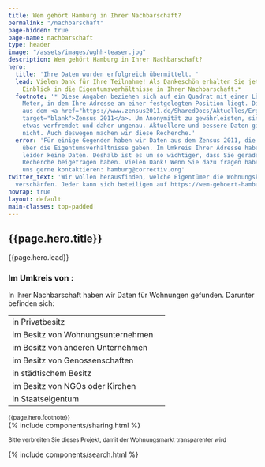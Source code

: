```yaml
---
title: Wem gehört Hamburg in Ihrer Nachbarschaft?
permalink: "/nachbarschaft"
page-hidden: true
page-name: nachbarschaft
type: header
image: "/assets/images/wghh-teaser.jpg"
description: Wem gehört Hamburg in Ihrer Nachbarschaft?
hero:
  title: 'Ihre Daten wurden erfolgreich übermittelt. '
  lead: Vielen Dank für Ihre Teilnahme! Als Dankeschön erhalten Sie jetzt einen ersten
    Einblick in die Eigentumsverhältnisse in Ihrer Nachbarschaft.*
  footnote: '* Diese Angaben beziehen sich auf ein Quadrat mit einer Länge von 100x100
    Meter, in dem Ihre Adresse an einer festgelegten Position liegt. Die Daten stammen
    aus dem <a href="https://www.zensus2011.de/SharedDocs/Aktuelles/Ergebnisse/DemografischeGrunddaten.html?nn=3065474"
    target="blank">Zensus 2011</a>. Um Anonymität zu gewährleisten, sind manche Daten
    etwas verfremdet und daher ungenau. Aktuellere und bessere Daten gibt es derzeit
    nicht. Auch deswegen machen wir diese Recherche.'
  error: 'Für einige Gegenden haben wir Daten aus dem Zensus 2011, die grob Auskunft
    über die Eigentumsverhältnisse geben. Im Umkreis Ihrer Adresse haben wir allerdings
    leider keine Daten. Deshalb ist es um so wichtiger, dass Sie gerade zu unserer
    Recherche beigetragen haben. Vielen Dank! Wenn Sie dazu fragen haben, können Sie
    uns gerne kontaktieren: hamburg@correctiv.org'
twitter_text: 'Wir wollen herausfinden, welche Eigentümer die Wohnungskrise in Hamburg
  verschärfen. Jeder kann sich beteiligen auf https://wem-gehoert-hamburg.de #WemGehoertHamburg'
nowrap: true
layout: default
main-classes: top-padded
---
```


  <div class="hero">
    <div id="background" class="background" style="background-image: url('assets/images/Bild1.jpg')">
      <div id="main" class="main results-content">
        <h2>{{page.hero.title}}</h2>
        <p id="lead">{{page.hero.lead}}</p>
        <h3 id="table-header">Im Umkreis von <span id="address"></span>:</h3>
        <p class="results-description">In Ihrer Nachbarschaft haben wir Daten für
          <span id="flats_total"></span> Wohnungen gefunden. Darunter befinden sich:</p>
          <table class="results">
            <tr><td>in Privatbesitz</td><td id="flats_private_owned"></td></tr>
            <tr><td>im Besitz von Wohnungsunternehmen</td><td id="flats_private_company_owned"></td></tr>
            <tr><td>im Besitz von anderen Unternehmen</td><td id="flats_other_private_company_owned"></td></tr>
            <tr><td>im Besitz von Genossenschaften</td><td id="flats_cooperative_owned"></td></tr>
            <tr><td>in städtischem Besitz</td><td id="flats_public_body_owned"></td></tr>
            <tr><td>im Besitz von NGOs oder Kirchen</td><td id="flats_ngo_church_owned"></td></tr>
            <tr><td>in Staatseigentum</td><td id="flats_state_owned"></td></tr>
          </table>
          <div class="footnote"><small>{{page.hero.footnote}}</small></div>
          {% include components/sharing.html %}
          <p><small>Bitte verbreiten Sie dieses Projekt, damit der Wohnungsmarkt transparenter wird</small></p>
      </div>
    </div>
    {% include components/search.html %}

<script>
function handleResponse(request, street, number) {
      if (request.readyState == 4) {
        if (request.status == 200) {
          var response = JSON.parse(request.responseText);
          if (response.data != null) {
            for (var stat in response.data) {
              var element = document.getElementById(stat);
              if (element) element.innerText = response.data[stat];
            }
            document.getElementById("address").innerText = (street +" "+number);
            return "https://maps.googleapis.com/maps/api/staticmap?maptype=satellite&size=640x640&scale=2&zoom=17&center="+street+number+"HamburgGermany&key=AIzaSyCdGzleqAIZ5HK5ePdemM6MnPz2h-21oCk";
          }
        }
        document.getElementById("lead").style.display = "none";
        document.getElementById("main").innerText = "{{page.hero.error}}";
        document.getElementById("table-header").style.display = "none";
        return "assets/images/Bild2.jpg";
      }
};

function wem() {
    var street = getQueryVariable("street");
    var number = getQueryVariable("nr");
    var wghhXhttp = new XMLHttpRequest();
    wghhXhttp.onreadystatechange = function() {
      var request = this;
      var streetview = handleResponse(request, street, number);
      document.getElementById("background").style.backgroundImage = "url('"+streetview+"')";
    };
    wghhXhttp.open("GET", "https://wghh-census-api.apps.correctiv.org/"+window.location.search, true);
    wghhXhttp.send();
}
wem();

function getQueryVariable(variable) {
    var query = window.location.search.substring(1);
    var vars = query.split('&');
    for (var i = 0; i < vars.length; i++) {
        var pair = vars[i].split('=');
        if (decodeURIComponent(pair[0]) == variable) {
            return decodeURIComponent(pair[1]);
        }
    }
    console.log('Search variable %s not found.', variable);
}
</script>
